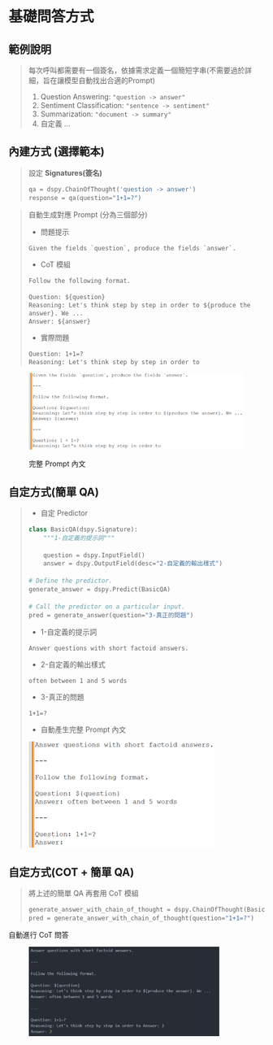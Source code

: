# 基礎問答方式

## 範例說明

> 每次呼叫都需要有一個簽名，依據需求定義一個簡短字串(不需要過於詳細，旨在讓模型自動找出合適的Prompt)
>
> 1. Question Answering: `"question -> answer"`
> 2. Sentiment Classification: `"sentence -> sentiment"`
> 3. Summarization: `"document -> summary"`
> 4. 自定義 …

## 內建方式 (選擇範本)

> 設定 **Signatures(簽名)**
>
> ```python
> qa = dspy.ChainOfThought('question -> answer')
> response = qa(question="1+1=?")
> ```

> 自動生成對應 Prompt (分為三個部分)
>
> * 問題提示
>
> ```
> Given the fields `question`, produce the fields `answer`.
> ```
>
> * CoT 模組
>
> ```
> Follow the following format.
>
> Question: ${question}
> Reasoning: Let's think step by step in order to ${produce the answer}. We ...
> Answer: ${answer}
> ```
>
> * 實際問題
>
> ```
> Question: 1+1=?
> Reasoning: Let's think step by step in order to
> ```

<figure><img src="../../.gitbook/assets/image (22).png" alt=""><figcaption><p>完整 Prompt 內文</p></figcaption></figure>

## 自定方式(簡單 QA)

> * 自定 Predictor
>
> ```python
> class BasicQA(dspy.Signature):
>     """1-自定義的提示詞"""
>
>     question = dspy.InputField()
>     answer = dspy.OutputField(desc="2-自定義的輸出樣式")
>
> # Define the predictor.
> generate_answer = dspy.Predict(BasicQA)
>
> # Call the predictor on a particular input.
> pred = generate_answer(question="3-真正的問題")
> ```
>
>
>
> * 1-自定義的提示詞
>
> ```
> Answer questions with short factoid answers.
> ```
>
>
>
> * 2-自定義的輸出樣式
>
> ```
> often between 1 and 5 words
> ```
>
>
>
> * 3-真正的問題
>
> ```
> 1+1=?
> ```
>
>
>
> * 自動產生完整 Prompt 內文
>
> <img src="../../.gitbook/assets/image (24).png" alt="完整 Prompt 內文" data-size="original">



## 自定方式(COT + 簡單 QA)

> 將上述的簡單 QA 再套用 CoT 模組
>
> ```python
> generate_answer_with_chain_of_thought = dspy.ChainOfThought(BasicQA)
> pred = generate_answer_with_chain_of_thought(question="1+1=?")
> ```

自動進行 CoT 問答

<figure><img src="../../.gitbook/assets/image (3).png" alt="" width="375"><figcaption></figcaption></figure>
